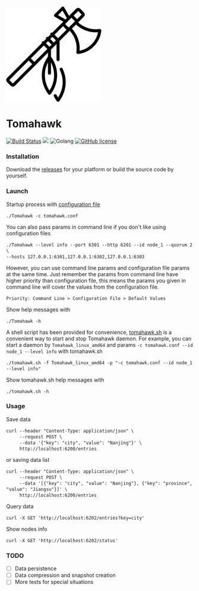 [![logo](logo.png)](https://github.com/RitterHou/Tomahawk)

# Tomahawk

[![Build Status](https://travis-ci.org/RitterHou/Tomahawk.svg?branch=master)](https://travis-ci.org/RitterHou/Tomahawk)
![](https://img.shields.io/github/tag/RitterHou/Tomahawk.svg)
![Golang](https://img.shields.io/badge/golang-1.12.5-blue.svg)
[![GitHub license](https://img.shields.io/github/license/RitterHou/Tomahawk)](https://github.com/RitterHou/Tomahawk/blob/master/LICENSE)

### Installation

Download the [releases](https://github.com/RitterHou/Tomahawk/releases/latest) for your platform or build the source code by yourself.

### Launch

Startup process with [configuration file](https://github.com/RitterHou/Tomahawk/blob/master/tools/tomahawk.conf)

    ./Tomahawk -c tomahawk.conf

You can also pass params in command line if you don't like using configuration files

    ./Tomahawk --level info --port 6301 --http 6201 --id node_1 --quorum 2 \
    --hosts 127.0.0.1:6301,127.0.0.1:6302,127.0.0.1:6303

However, you can use command line params and configuration file params at the same time. Just remember the params from command line have higher priority than configuration file, this means the params you given in command line will cover the values from the configuration file.

    Priority: Command Line > Configuration File > Default Values

Show help messages with

    ./Tomahawk -h

A shell script has been provided for convenience, [tomahawk.sh](https://github.com/RitterHou/Tomahawk/blob/master/tools/tomahawk.sh) is a convenient way to start and stop Tomahawk daemon.  For example, you can start a daemon by `Tomahawk_linux_amd64` and params `-c tomahawk.conf --id node_1 --level info` with tomahawk.sh

    ./tomahawk.sh -f Tomahawk_linux_amd64 -p "-c tomahawk.conf --id node_1 --level info"
    
Show tomahawk.sh help messages with

    ./tomahawk.sh -h

### Usage

Save data

    curl --header "Content-Type: application/json" \
         --request POST \
         --data '{"key": "city", "value": "Nanjing"}' \
         http://localhost:6200/entries
         
or saving data list

    curl --header "Content-Type: application/json" \
         --request POST \
         --data '[{"key": "city", "value": "Nanjing"}, {"key": "province", "value": "Jiangsu"}]' \
         http://localhost:6200/entries
         
Query data

    curl -X GET 'http://localhost:6202/entries?key=city'
    
Show nodes info

    curl -X GET 'http://localhost:6202/status'
    
### TODO

- [ ] Data persistence
- [ ] Data compression and snapshot creation
- [ ] More tests for special situations
